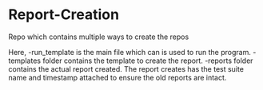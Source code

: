 # Report-Creation
Repo which contains multiple ways to create the repos

Here, 
-run_template is the main file which can is used to run the program.
-templates folder contains the template to create the report.
-reports folder contains the actual report created.
The report creates has the test suite name and timestamp attached to ensure the old reports are intact.


